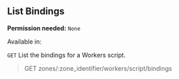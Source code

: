 ## List Bindings

**Permission needed:** `None`

Available in:



`GET` List the bindings for a Workers script.

> GET zones/:zone_identifier/workers/script/bindings
